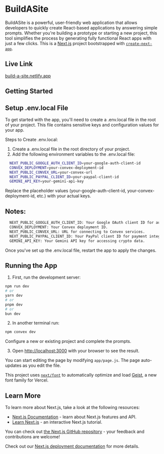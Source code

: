 # BuildASite
BuildASite is a powerful, user-friendly web application that allows developers to quickly create React-based applications by answering simple prompts. Whether you're building a prototype or starting a new project, this tool simplifies the process by generating fully functional React apps with just a few clicks.
This is a [Next.js](https://nextjs.org) project bootstrapped with [`create-next-app`](https://github.com/vercel/next.js/tree/canary/packages/create-next-app).

## Live Link
[build-a-site.netlify.app](build-a-site.netlify.app)

## Getting Started
## Setup .env.local File
To get started with the app, you'll need to create a .env.local file in the root of your project. This file contains sensitive keys and configuration values for your app.

Steps to Create .env.local:
1. Create a .env.local file in the root directory of your project.
2. Add the following environment variables to the .env.local file:
```bash
  NEXT_PUBLIC_GOOGLE_AUTH_CLIENT_ID=your-google-auth-client-id  
  CONVEX_DEPLOYMENT=your-convex-deployment-id  
  NEXT_PUBLIC_CONVEX_URL=your-convex-url  
  NEXT_PUBLIC_PAYPAL_CLIENT_ID=your-paypal-client-id  
  GEMINI_API_KEY=your-gemini-api-key  
  ```
Replace the placeholder values (your-google-auth-client-id, your-convex-deployment-id, etc.) with your actual keys.

## Notes:
```bash
  NEXT_PUBLIC_GOOGLE_AUTH_CLIENT_ID: Your Google OAuth client ID for authentication.
  CONVEX_DEPLOYMENT: Your Convex deployment ID.
  NEXT_PUBLIC_CONVEX_URL: URL for connecting to Convex services.
  NEXT_PUBLIC_PAYPAL_CLIENT_ID: Your PayPal client ID for payment integrations.
  GEMINI_API_KEY: Your Gemini API key for accessing crypto data.
 ```
Once you've set up the .env.local file, restart the app to apply the changes.

## Running the App

1. First, run the development server:

```bash
npm run dev
# or
yarn dev
# or
pnpm dev
# or
bun dev
```
2. In another terminal run:
```bash
npm convex dev
```
Configure a new or existing project and complete the prompts.

3. Open [http://localhost:3000](http://localhost:3000) with your browser to see the result.

You can start editing the page by modifying `app/page.js`. The page auto-updates as you edit the file.

This project uses [`next/font`](https://nextjs.org/docs/app/building-your-application/optimizing/fonts) to automatically optimize and load [Geist](https://vercel.com/font), a new font family for Vercel.

## Learn More

To learn more about Next.js, take a look at the following resources:

- [Next.js Documentation](https://nextjs.org/docs) - learn about Next.js features and API.
- [Learn Next.js](https://nextjs.org/learn) - an interactive Next.js tutorial.

You can check out [the Next.js GitHub repository](https://github.com/vercel/next.js) - your feedback and contributions are welcome!


Check out our [Next.js deployment documentation](https://nextjs.org/docs/app/building-your-application/deploying) for more details.
